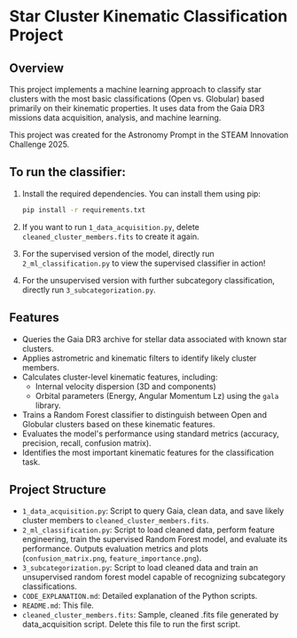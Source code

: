 # Star Cluster Kinematic Classification Project

## Overview

This project implements a machine learning approach to classify star clusters with the most basic classifications (Open vs. Globular) based primarily on their kinematic properties. It uses data from the Gaia DR3 missions data acquisition, analysis, and machine learning.

This project was created for the Astronomy Prompt in the STEAM Innovation Challenge 2025.

## To run the classifier:
1. Install the required dependencies.
   You can install them using pip:
   
   ```bash
   pip install -r requirements.txt
2. If you want to run `1_data_acquisition.py`, delete `cleaned_cluster_members.fits` to create it again.
3. For the supervised version of the model, directly run `2_ml_classification.py` to view the supervised classifier in action!
4. For the unsupervised version with further subcategory classification, directly run `3_subcategorization.py`.

## Features

* Queries the Gaia DR3 archive for stellar data associated with known star clusters.
* Applies astrometric and kinematic filters to identify likely cluster members.
* Calculates cluster-level kinematic features, including:
    * Internal velocity dispersion (3D and components)
    * Orbital parameters (Energy, Angular Momentum Lz) using the `gala` library.
* Trains a Random Forest classifier to distinguish between Open and Globular clusters based on these kinematic features. 
* Evaluates the model's performance using standard metrics (accuracy, precision, recall, confusion matrix).
* Identifies the most important kinematic features for the classification task.

## Project Structure

* `1_data_acquisition.py`: Script to query Gaia, clean data, and save likely cluster members to `cleaned_cluster_members.fits`.
* `2_ml_classification.py`: Script to load cleaned data, perform feature engineering, train the supervised Random Forest model, and evaluate its performance. Outputs evaluation metrics and plots (`confusion_matrix.png`, `feature_importance.png`).
* `3_subcategorization.py`: Script to load cleaned data and train an unsupervised random forest model capable of recognizing subcategory classifications.
* `CODE_EXPLANATION.md`: Detailed explanation of the Python scripts.
* `README.md`: This file.
* `cleaned_cluster_members.fits`: Sample, cleaned .fits file generated by data_acquisition script. Delete this file to run the first script.

